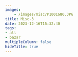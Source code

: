 ```yaml
---
images:
    - /images/misc/P1001680.JPG
title: Misc-3
date: 2023-12-16T15:32:40
tags:
- all
- bazar
multipleColumn: false
hideTitle: true
---
```


